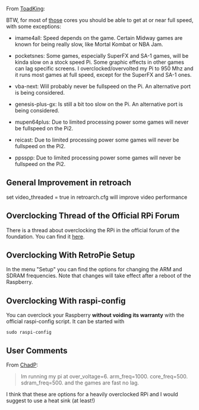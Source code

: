 From [ToadKing](http://www.raspberrypi.org/phpBB3/viewtopic.php?p=137827#p137827): 

BTW, for most of [those](http://www.youtube.com/watch?v=rm3IuXeIfaw) cores you should be able to get at or near full speed, with some exceptions:

* imame4all: Speed depends on the game. Certain Midway games are known for being really slow, like Mortal Kombat or NBA Jam.

* pocketsnes: Some games, especially SuperFX and SA-1 games, will be kinda slow on a stock speed Pi. Some graphic effects in other games can lag specific screens. I overclocked/overvolted my Pi to 950 Mhz and it runs most games at full speed, except for the SuperFX and SA-1 ones.

* vba-next: Will probably never be fullspeed on the Pi. An alternative port is being considered.

* genesis-plus-gx: Is still a bit too slow on the Pi. An alternative port is being considered.

* mupen64plus: Due to limited processing power some games will never be fullspeed on the Pi2.   

* reicast: Due to limited processing power some games will never be fullspeed on the Pi2.  

* ppsspp: Due to limited processing power some games will never be fullspeed on the Pi2.  

## General Improvement in retroach
set video_threaded = true in retroarch.cfg will improve video performance

## Overclocking Thread of the Official RPi Forum

There is a thread about overclocking the RPi in the official forum of the foundation. You can find it [here](http://www.raspberrypi.org/phpBB3/viewtopic.php?f=29&t=6201).

## Overclocking With RetroPie Setup

In the menu "Setup" you can find the options for changing the ARM and SDRAM frequencies. Note that changes will take effect after a reboot of the Raspberry.

## Overclocking With raspi-config

You can overclock your Raspberry **without voiding its warranty** with the official raspi-config script. It can be started with

```shell
sudo raspi-config
```

## User Comments

From [ChadP](http://www.raspberrypi.org/phpBB3/viewtopic.php?p=156971#p156971):
> Im running my pi at over_voltage=6. arm_freq=1000. core_freq=500. sdram_freq=500. and the games are fast no lag.

I think that these are options for a heavily overclocked RPi and I would suggest to use a heat sink (at least!)